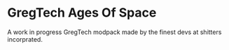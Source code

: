 # GregTech Ages Of Space
A work in progress GregTech modpack made by the finest devs at shitters incorprated.

